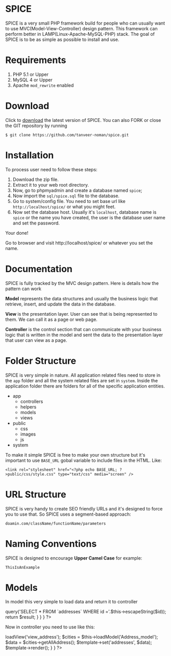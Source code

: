 SPICE
=====

SPICE is a very small PHP framework build for people who can usually want to use MVC(Model-View-Controller) design pattern. This framework can perform better in LAMP(Linux-Apache-MySQL-PHP) stack. The goal of SPICE is to be as simple as possible to install and use. 

Requirements
============

1. PHP 5.1 or Upper
2. MySQL 4 or Upper
3. Apache `mod_rewrite` enabled

Download
========

Click to <a href="https://github.com/tanveer-noman/spice/archive/master.zip" title="Download SPICE">download</a> the latest version of SPICE. You can also FORK or close the GIT repository by running

`$ git clone https://github.com/tanveer-noman/spice.git`

Installation
============

To process user need to follow these steps: 

1. Download the zip file.
2. Extract it to your web root directory.
3. Now, go to phpmyadmin and create a database named `spice`; 
4. Now import the `sql/spice.sql` file to the database.
5. Go to system/config file. You need to set base url like `http://localhost/spice/` or what you might feet.
6. Now set the database host. Usually it's `localhost`, database name is `spice` or the name you have created, the user is the database user name and set the password. 

Your done!

Go to browser and visit http://localhost/spice/ or whatever you set the name.

Documentation
=============

SPICE is fully tracked by the MVC design pattern. Here is details how the pattern can work

<strong>Model</strong> represents the data structures and usually the business logic that retrieve, insert, and update the data in the database. 

<strong>View</strong> is the presentation layer. User can see that is being represented to them. We can call it as a page or web page.

<strong>Controller</strong> is the control section that can communicate with your business logic that is written in the model and sent the data to the presentation layer that user can view as a page. 

Folder Structure
================

SPICE is very simple in nature. All application related files need to store in the `app` folder and all the system related files are set in `system`. Inside the application folder there are folders for all of the specific application entities.

<ul>
	<li>app
		<ul>
			<li>controllers</li>
			<li>helpers</li>
			<li>models</li>
			<li>views</li>
		</ul>
	</li>
	<li>public
		<ul>
			<li>css</li>
			<li>images</li>
			<li>js</li>
		</ul>
	</li>
	<li>system</li>
</ul>

To make it simple SPICE is free to make your own structure but it's important to use `BASE_URL` gobal variable to include files in the HTML. Like:

`<link rel="stylesheet" href="<?php echo BASE_URL; ?>public/css/style.css" type="text/css" media="screen" />`

URL Structure
=============

SPICE is very handy to create SEO friendly URLs and it's designed to force you to use that. So SPICE uses a segment-based approach:

`doamin.com/className/functionName/parameters`

Naming Conventions
==================

SPICE is designed to encourage <strong>Upper Camel Case</strong> for example: 

`ThisIsAnExample`

Models
======

In model this very simple to load data and return it to controller

<?php
// exmaple of a model class

class Address_model extends Model {

	//Get all address
	public function getAllAddress($id = null){
        if($id != null){
            $result = $this->query('SELECT * FROM `addresses` WHERE id ='.$this->escapeString($id));
            return $result;
        }
    }
}
?>

Now in controller you need to use like this: 

<?php 
//example of a controller class

class Address extends Controller {

	function index() {
        $template = $this->loadView('view_address');
        $cities = $this->loadModel('Address_model');
        $data = $cities->getAllAddress();
        $template->set('addresses', $data);
        $template->render();
    }

}
?>



